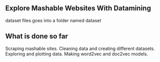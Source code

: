 ## Explore Mashable Websites With Datamining
dataset files goes into a folder named dataset

## What is done so far

Scraping mashable sites.
Cleaning data and creating different datasets.
Exploring and plotting data.
Making word2vec and doc2vec models.


